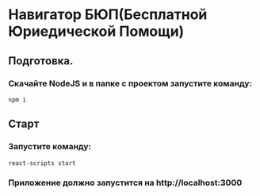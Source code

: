 # Навигатор БЮП(Бесплатной Юриедической Помощи)
## Подготовка. 
### Скачайте NodeJS и в папке с проектом запустите команду:
```shell
npm i
```
## Старт
### Запустите команду:
```shell
react-scripts start
```
### Приложение должно запустится на http://localhost:3000

